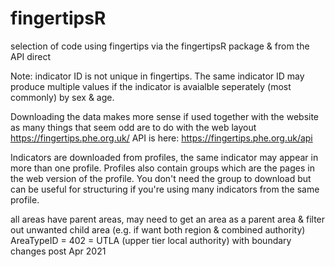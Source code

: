# fingertipsR

selection of code using fingertips via the fingertipsR package & from the API direct

Note: indicator ID is not unique in fingertips. The same indicator ID may produce multiple values if the indicator is avaialble seperately (most commonly) by sex & age.

Downloading the data makes more sense if used together with the website as many things that seem odd are to do with the web layout https://fingertips.phe.org.uk/
API is here: https://fingertips.phe.org.uk/api

Indicators are downloaded from profiles, the same indicator may appear in more than one profile. Profiles also contain groups which are the pages in the web version of the profile. You don't need the group to download but can be useful for structuring if you're using many indicators from the same profile.

all areas have parent areas, may need to get an area as a parent area & filter out unwanted child area (e.g. if want both region & combined authority)
AreaTypeID = 402 = UTLA (upper tier local authority) with boundary changes post Apr 2021

